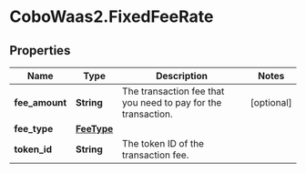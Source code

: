 # CoboWaas2.FixedFeeRate

## Properties

Name | Type | Description | Notes
------------ | ------------- | ------------- | -------------
**fee_amount** | **String** | The transaction fee that you need to pay for the transaction. | [optional] 
**fee_type** | [**FeeType**](FeeType.md) |  | 
**token_id** | **String** | The token ID of the transaction fee. | 


